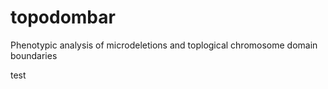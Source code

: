 topodombar
==========

Phenotypic analysis of microdeletions and toplogical chromosome domain boundaries


test

